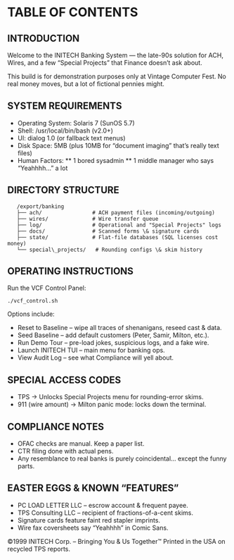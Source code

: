 # TABLE OF CONTENTS

## INTRODUCTION

Welcome to the INITECH Banking System — the late-90s solution for ACH, Wires, and
a few “Special Projects” that Finance doesn’t ask about.

This build is for demonstration purposes only at Vintage Computer Fest.
No real money moves, but a lot of fictional pennies might.


## SYSTEM REQUIREMENTS

* Operating System: Solaris 7 (SunOS 5.7)
* Shell: /usr/local/bin/bash (v2.0+)
* UI: dialog 1.0 (or fallback text menus)
* Disk Space: 5MB (plus 10MB for “document imaging” that’s really text files)
* Human Factors:
  \*\* 1 bored sysadmin
  \*\* 1 middle manager who says “Yeahhhh…” a lot


## DIRECTORY STRUCTURE

```
   /export/banking
   ├── ach/                # ACH payment files (incoming/outgoing)
   ├── wires/              # Wire transfer queue
   ├── log/                # Operational and "Special Projects" logs
   ├── docs/               # Scanned forms \& signature cards
   ├── state/              # Flat-file databases (SQL licenses cost money)
   └── special\_projects/   # Rounding configs \& skim history
```

## OPERATING INSTRUCTIONS
   
Run the VCF Control Panel:

```./vcf_control.sh```

Options include:

* Reset to Baseline – wipe all traces of shenanigans, reseed cast \& data.
* Seed Baseline – add default customers (Peter, Samir, Milton, etc.).
* Run Demo Tour – pre-load jokes, suspicious logs, and a fake wire.
* Launch INITECH TUI – main menu for banking ops.
* View Audit Log – see what Compliance will yell about.

## SPECIAL ACCESS CODES

* TPS → Unlocks Special Projects menu for rounding-error skims.
* 911 (wire amount) → Milton panic mode: locks down the terminal.

## COMPLIANCE NOTES

* OFAC checks are manual. Keep a paper list.
* CTR filing done with actual pens.
* Any resemblance to real banks is purely coincidental… except the funny parts.

## EASTER EGGS \& KNOWN “FEATURES”

* PC LOAD LETTER LLC – escrow account \& frequent payee.
* TPS Consulting LLC – recipient of fractions-of-a-cent skims.
* Signature cards feature faint red stapler imprints.
* Wire fax coversheets say “Yeahhhh” in Comic Sans.

©1999 INITECH Corp. – Bringing You \& Us Together™
Printed in the USA on recycled TPS reports.
